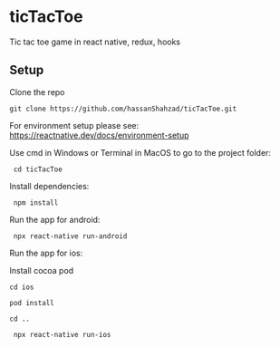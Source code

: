 # ticTacToe
Tic tac toe game in react native, redux, hooks


## Setup

Clone the repo

```
git clone https://github.com/hassanShahzad/ticTacToe.git
```

For environment setup please see: https://reactnative.dev/docs/environment-setup

Use cmd in Windows or Terminal in MacOS to go to the project folder:
```
 cd ticTacToe
```

Install dependencies:

```
 npm install
```

Run the app for android:

```
 npx react-native run-android

```

Run the app for ios:

Install cocoa pod

```
cd ios
```

```
pod install
```

```
cd ..
```

```
 npx react-native run-ios

```

